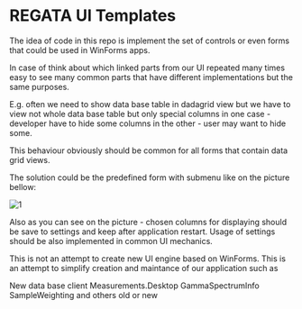 # REGATA UI Templates

The idea of code in this repo is implement the set of controls or even forms that could be used in WinForms apps.

In case of think about which linked parts from our UI repeated many times easy to see many common parts that have different implementations but the same purposes.

E.g. often we need to show data base table in dadagrid view but we have to view not whole data base table
but only special columns in one case - developer have to hide some columns in the other - user may want to hide some.

This behaviour obviously should be common for all forms that contain data grid views.

The solution could be the predefined form with submenu like on the picture bellow:

![1](https://sun9-39.userapi.com/c857320/v857320721/158de9/DG7bn3jYl_k.jpg)

Also as you can see on the picture - chosen columns for displaying should be save to settings and keep after application restart.
Usage of settings should be also implemented in common UI mechanics.

This is not an attempt to create new UI engine based on WinForms.
This is an attempt to simplify creation and maintance of our application such as

New data base client
Measurements.Desktop
GammaSpectrumInfo
SampleWeighting
and others old or new
